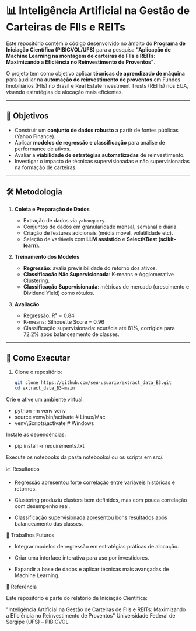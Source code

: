 # 📊 Inteligência Artificial na Gestão de Carteiras de FIIs e REITs

Este repositório contém o código desenvolvido no âmbito do **Programa de Iniciação Científica (PIBICVOL/UFS)** para a pesquisa **"Aplicação de Machine Learning na montagem de carteiras de FIIs e REITs: Maximizando a Eficiência no Reinvestimento de Proventos"**.

O projeto tem como objetivo aplicar **técnicas de aprendizado de máquina** para auxiliar na **automação do reinvestimento de proventos** em Fundos Imobiliários (FIIs) no Brasil e Real Estate Investment Trusts (REITs) nos EUA, visando estratégias de alocação mais eficientes.

---

## 📌 Objetivos

- Construir um **conjunto de dados robusto** a partir de fontes públicas (Yahoo Finance).
- Aplicar **modelos de regressão e classificação** para análise de performance de ativos.
- Avaliar a **viabilidade de estratégias automatizadas** de reinvestimento.
- Investigar o impacto de técnicas supervisionadas e não supervisionadas na formação de carteiras.

---

## 🛠️ Metodologia

1. **Coleta e Preparação de Dados**
   - Extração de dados via `yahooquery`.
   - Conjuntos de dados em granularidade mensal, semanal e diária.
   - Criação de features adicionais (média móvel, volatilidade etc).
   - Seleção de variáveis com **LLM assistido** e **SelectKBest (scikit-learn)**.

2. **Treinamento dos Modelos**
   - **Regressão**: avalia previsibilidade do retorno dos ativos.
   - **Classificação Não Supervisionada**: K-means e Agglomerative Clustering.
   - **Classificação Supervisionada**: métricas de mercado (crescimento e Dividend Yield) como rótulos.

3. **Avaliação**
   - Regressão: R² = 0.84  
   - K-means: Silhouette Score = 0.96  
   - Classificação supervisionada: acurácia até 81%, corrigida para 72.2% após balanceamento de classes.

---

## 🚀 Como Executar

1. Clone o repositório:
   ```bash
   git clone https://github.com/seu-usuario/extract_data_B3.git
   cd extract_data_B3-main


Crie e ative um ambiente virtual:

- python -m venv venv
- source venv/bin/activate   # Linux/Mac
- venv\Scripts\activate      # Windows


Instale as dependências:

- pip install -r requirements.txt


Execute os notebooks da pasta notebooks/ ou os scripts em src/.

📈 Resultados

- Regressão apresentou forte correlação entre variáveis históricas e retornos.

- Clustering produziu clusters bem definidos, mas com pouca correlação com desempenho real.

- Classificação supervisionada apresentou bons resultados após balanceamento das classes.

🔮 Trabalhos Futuros

- Integrar modelos de regressão em estratégias práticas de alocação.

- Criar uma interface interativa para uso por investidores.

- Expandir a base de dados e aplicar técnicas mais avançadas de Machine Learning.

📖 Referência

Este repositório é parte do relatório de Iniciação Científica:

"Inteligência Artificial na Gestão de Carteiras de FIIs e REITs: Maximizando a Eficiência no Reinvestimento de Proventos"
Universidade Federal de Sergipe (UFS) – PIBICVOL
